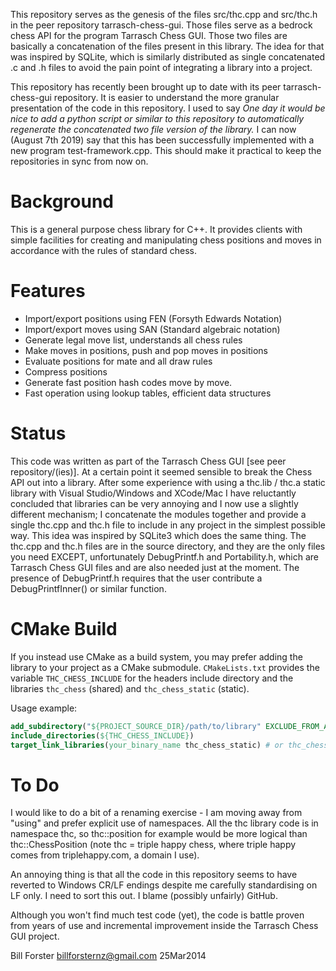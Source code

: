 This repository serves as
the genesis of the files src/thc.cpp and src/thc.h in the peer repository
tarrasch-chess-gui. Those files serve as a bedrock chess API for the program
Tarrasch Chess GUI. Those two files are basically a concatenation of the files
present in this library. The idea for that was inspired by SQLite, which is
similarly distributed as single concatenated .c and .h files to avoid the
pain point of integrating a library into a project.

This repository has recently been brought up to date with its peer
tarrasch-chess-gui repository. It is easier to understand
the more granular presentation of the code in this repository. I used
to say *One day it
would be nice to add a python script or similar to this repository to
automatically regenerate the concatenated two file version of the library.*
I can now (August 7th 2019) say that this has been successfully implemented with a new program
test-framework.cpp. This should make it practical to keep the repositories in
sync from now on.

Background
==========

This is a general purpose chess library for C++. It provides clients with
simple facilities for creating and manipulating chess positions and moves
in accordance with the rules of standard chess. 

Features
========

* Import/export positions using FEN (Forsyth Edwards Notation)
* Import/export moves using SAN (Standard algebraic notation)
* Generate legal move list, understands all chess rules
* Make moves in positions, push and pop moves in positions
* Evaluate positions for mate and all draw rules
* Compress positions
* Generate fast position hash codes move by move.
* Fast operation using lookup tables, efficient data structures

Status
======

This code was written as part of the Tarrasch Chess GUI [see peer repository/(ies)]. At a certain
point it seemed sensible to break the Chess API out into a library. After some experience
with using a thc.lib / thc.a static library with Visual Studio/Windows and XCode/Mac I have
reluctantly concluded that libraries can be very annoying and I now use a slightly different
mechanism; I concatenate the modules together and provide a single thc.cpp and thc.h file
to include in any project in the simplest possible way. This idea was inspired by SQLite3
which does the same thing.  The thc.cpp and thc.h files are in the source directory, and they
are the only files you need EXCEPT, unfortunately DebugPrintf.h and Portability.h, which are
Tarrasch Chess GUI files and are also needed just at the moment. The presence of DebugPrintf.h
requires that the user contribute a DebugPrintfInner() or similar function.

CMake Build
=====

If you instead use CMake as a build system, you may prefer adding the library to your project
as a CMake submodule. `CMakeLists.txt` provides the variable `THC_CHESS_INCLUDE` for the headers
include directory and the libraries `thc_chess` (shared) and `thc_chess_static` (static).

Usage example:
```cmake
add_subdirectory("${PROJECT_SOURCE_DIR}/path/to/library" EXCLUDE_FROM_ALL)
include_directories(${THC_CHESS_INCLUDE})
target_link_libraries(your_binary_name thc_chess_static) # or thc_chess for dynamic linking
```

To Do
=====

I would like to do a bit of a renaming exercise - I am moving away from
"using" and prefer explicit use of namespaces. All the thc library code
is in namespace thc, so thc::position for example would be more logical
than thc::ChessPosition (note thc = triple happy chess, where triple
happy comes from triplehappy.com, a domain I use).

An annoying thing is that all the code in this repository seems to have reverted to Windows
CR/LF endings despite me carefully standardising on LF only. I need to sort this out. I blame
(possibly unfairly) GitHub.

Although you won't find much test code (yet), the code is battle proven from years of use and
incremental improvement inside the Tarrasch Chess GUI project.

Bill Forster <billforsternz@gmail.com> 25Mar2014
